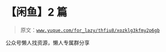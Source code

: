 # 【闲鱼】2 篇

> 原文：[`www.yuque.com/for_lazy/thfiu8/xozklg3kfmy2p6gb`](https://www.yuque.com/for_lazy/thfiu8/xozklg3kfmy2p6gb)



公众号懒人找资源，懒人专属群分享
